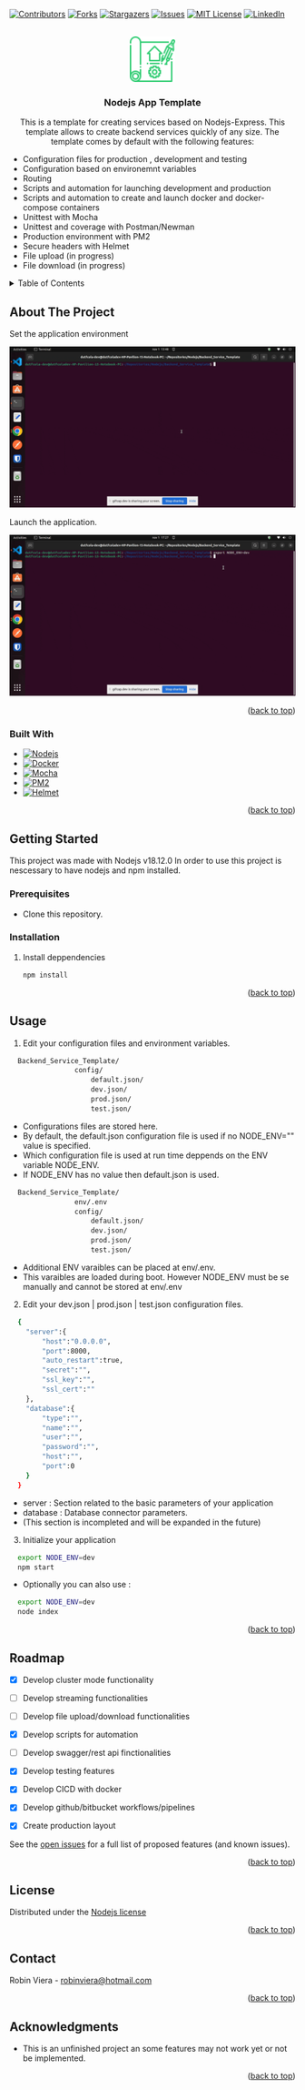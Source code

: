 <!-- Improved compatibility of back to top link: See: https://github.com/othneildrew/Best-README-Template/pull/73 -->
<a name="readme-top"></a>
<!--
*** Thanks for checking out the Best-README-Template. If you have a suggestion
*** that would make this better, please fork the repo and create a pull request
*** or simply open an issue with the tag "enhancement".
*** Don't forget to give the project a star!
*** Thanks again! Now go create something AMAZING! :D
-->



<!-- PROJECT SHIELDS -->
<!--
*** I'm using markdown "reference style" links for readability.
*** Reference links are enclosed in brackets [ ] instead of parentheses ( ).
*** See the bottom of this document for the declaration of the reference variables
*** for contributors-url, forks-url, etc. This is an optional, concise syntax you may use.
*** https://www.markdownguide.org/basic-syntax/#reference-style-links
-->
[![Contributors][contributors-shield]][contributors-url]
[![Forks][forks-shield]][forks-url]
[![Stargazers][stars-shield]][stars-url]
[![Issues][issues-shield]][issues-url]
[![MIT License][license-shield]][license-url]
[![LinkedIn][linkedin-shield]][linkedin-url]



<!-- PROJECT LOGO -->
<br />
<div align="center">
  <a href="https://github.com/duftcola-dev/Nodejs/tree/master/Backend_Service_Template">
    <img src="doc/logo.png" alt="Logo" width="80" height="80">
  </a>

<h3 align="center">Nodejs App Template</h3>
  <p align="center">
    This is a template for creating services based on Nodejs-Express. This template allows 
    to create backend services quickly of any size. The template comes by default with the following features:
  </p>
</div>
  <ul>
    <li>Configuration files for production , development and testing</li>
    <li>Configuration based on environemnt variables</li>
    <li>Routing</li>
    <li>Scripts and automation for launching development and production</li>
    <li>Scripts and automation to create and launch docker and docker-compose containers</li>
    <li>Unittest with Mocha</li>
    <li>Unittest and coverage with Postman/Newman</li>
    <li>Production environment with PM2</li>
    <li>Secure headers with Helmet</li>
    <li>File upload (in progress)</li>
    <li>File download (in progress)</li>
  </ul>

<!-- TABLE OF CONTENTS -->
<details>
  <summary>Table of Contents</summary>
  <ul>
  <li><a href="#about-the-project">About The Project</a></li>
  <li><a href="#built-with">Built With</a></li>
  <li><a href="#getting-started">Getting Started</a></li>
  <li><a href="#prerequisites">Prerequisites</a></li>
  <li><a href="#installation">Installation</a></li>
  <li><a href="#usage">Usage</a></li>
  <li><a href="#roadmap">Roadmap</a></li>
  <li><a href="#license">License</a></li>
  <li><a href="#contact">Contact</a></li>
  <li><a href="#acknowledgments">Acknowledgments</a></li>
  </ul>
</details>



<!-- ABOUT THE PROJECT -->
## About The Project

<p>Set the application environment</p>

![](https://github.com/duftcola-dev/Nodejs/blob/master/doc/env.gif)

<p>Launch the application.</p>

![](https://github.com/duftcola-dev/Nodejs/blob/master/doc/launch.gif)

<p align="right">(<a href="#readme-top">back to top</a>)</p>

### Built With

* [![Nodejs][Node.js]][Node-url]
* [![Docker][Docker]][Docker-url]
* [![Mocha][Mocha]][Mocha-url]
* [![PM2][PM2]][PM2-url]
* [![Helmet][Helmet]][Helmet-url]

<p align="right">(<a href="#readme-top">back to top</a>)</p>


<!-- GETTING STARTED -->
## Getting Started

This project was made with Nodejs v18.12.0
In order to use this project is nescessary to have nodejs and npm installed.

### Prerequisites

* Clone this repository.

### Installation

1. Install deppendencies
   ```sh
   npm install
   ```
<p align="right">(<a href="#readme-top">back to top</a>)</p>


<!-- USAGE EXAMPLES -->
## Usage

1. Edit your configuration files and environment variables.
  ```sh
    Backend_Service_Template/
                  config/
                      default.json/
                      dev.json/
                      prod.json/
                      test.json/
  ```
  - Configurations files are stored here.
  - By default, the default.json configuration file is used if no NODE_ENV="" value is specified.
  - Which configuration file is used at run time deppends on the ENV variable NODE_ENV.
  - If NODE_ENV has no value then default.json is used.

  ```sh
    Backend_Service_Template/
                  env/.env
                  config/
                      default.json/
                      dev.json/
                      prod.json/
                      test.json/
  ``` 
  - Additional ENV varaibles can be placed at env/.env.
  - This varaibles are loaded during boot. However NODE_ENV must be se manually 
    and cannot be stored at env/.env

2. Edit your dev.json | prod.json | test.json configuration files.
  ```sh
    {   
      "server":{
          "host":"0.0.0.0",
          "port":8000,
          "auto_restart":true,
          "secret":"",
          "ssl_key":"",
          "ssl_cert":""
      },
      "database":{
          "type":"",
          "name":"",
          "user":"",
          "password":"",
          "host":"",
          "port":0
      }
    }
  ```
  - server : Section related to the basic parameters of your application
  - database : Database connector parameters.
  - (This section is incompleted and will be expanded in the future)

3. Initialize your application
  ```sh
    export NODE_ENV=dev
    npm start
  ```
  - Optionally you can also use :

  ```sh
    export NODE_ENV=dev
    node index
  ```
 
<p align="right">(<a href="#readme-top">back to top</a>)</p>



<!-- ROADMAP -->
## Roadmap

- [x] Develop cluster mode functionality
- [ ] Develop streaming functionalities
- [ ] Develop file upload/download functionalities
- [x] Develop scripts for automation
- [ ] Develop swagger/rest api finctionalities 
- [x] Develop testing features
- [x] Develop CICD with docker
- [x] Develop github/bitbucket workflows/pipelines
- [x] Create production layout


See the [open issues](https://github.com/duftcola-dev/Nodejs/issues) for a full list of proposed features (and known issues).

<p align="right">(<a href="#readme-top">back to top</a>)</p>


<!-- LICENSE -->
## License

Distributed under the <a href="https://github.com/nodejs/node/blob/main/LICENSE">Nodejs license</a>

<p align="right">(<a href="#readme-top">back to top</a>)</p>



<!-- CONTACT -->
## Contact

Robin Viera - robinviera@hotmail.com

<p align="right">(<a href="#readme-top">back to top</a>)</p>



<!-- ACKNOWLEDGMENTS -->
## Acknowledgments

* This is an unfinished project an some features may not work yet or not be implemented.

<p align="right">(<a href="#readme-top">back to top</a>)</p>



<!-- MARKDOWN LINKS & IMAGES -->
<!-- https://www.markdownguide.org/basic-syntax/#reference-style-links -->
[contributors-shield]: https://img.shields.io/github/contributors/duftcola-dev/Nodejs.svg?style=for-the-badge
[contributors-url]: https://github.com/duftcola-dev/Nodejs/graphs/contributors
[forks-shield]: https://img.shields.io/github/forks/duftcola-dev/Nodejs.svg?style=for-the-badge
[forks-url]: https://github.com/duftcola-dev/Nodejs/network/members
[stars-shield]: https://img.shields.io/github/stars/duftcola-dev/Nodejs.svg?style=for-the-badge
[stars-url]: https://github.com/duftcola-dev/Nodejs/stargazers
[issues-shield]: https://img.shields.io/github/issues/duftcola-dev/Nodejs.svg?style=for-the-badge
[issues-url]: https://github.com/duftcola-dev/Nodejs/issues
[license-shield]: https://img.shields.io/github/license/duftcola-dev/Nodejs.svg?style=for-the-badge
[license-url]: https://github.com/duftcola-dev/Nodejs/blob/develop/LICENSE.txt
[ApacheLicense-url]:https://www.apache.org/licenses/LICENSE-2.0
[MitLicense-url]:https://choosealicense.com/licenses/mit/
[linkedin-shield]: https://img.shields.io/badge/-LinkedIn-black.svg?style=for-the-badge&logo=linkedin&colorB=555
[linkedin-url]: https://www.linkedin.com/in/robin-viera-17aa2378/
[product-screenshot]: images/screenshot.png
[Docker]:https://img.shields.io/badge/Docker-037ffc?style=for-the-badge&logo=docker&logoColor=white
[Helmet]:https://img.shields.io/badge/Helmet-fcfbfa?style=for-the-badge&logo=helmet&logoColor=black
[Helmet-url]:https://helmetjs.github.io/
[Mocha-url]:https://mochajs.org/
[Mocha]:https://img.shields.io/badge/Mocha-995809?style=for-the-badge&logo=mocha&logoColor=white
[PM2-url]:https://pm2.keymetrics.io/
[PM2]:https://img.shields.io/badge/PM2-6b03fc?style=for-the-badge&logo=pm2&logoColor=white
[Docker-url]:https://www.docker.com/
[Swagger]:https://img.shields.io/badge/Swagger-18a10a?style=for-the-badge&logo=swagger&logoColor=blue
[Swagger-url]:https://swagger.io/
[Click]:https://img.shields.io/badge/click-fafcfa?style=for-the-badge&logo=click&logoColor=black
[Click-url]:https://click.palletsprojects.com/en/8.1.x/
[Python.py]:https://img.shields.io/badge/python-000000?style=for-the-badge&logo=python&logoColor=blue
[Python-url]:https://www.python.org/
[Next.js]: https://img.shields.io/badge/next.js-000000?style=for-the-badge&logo=nextdotjs&logoColor=white
[Next-url]: https://nextjs.org/
[Node.js]: https://img.shields.io/badge/node.js-06ba0c?style=for-the-badge&logo=nodejs&logoColor=white
[Node-url]: https://nodejs.org/
[React.js]: https://img.shields.io/badge/React-20232A?style=for-the-badge&logo=react&logoColor=61DAFB
[React-url]: https://reactjs.org/
[Vue.js]: https://img.shields.io/badge/Vue.js-35495E?style=for-the-badge&logo=vuedotjs&logoColor=4FC08D
[Vue-url]: https://vuejs.org/
[Angular.io]: https://img.shields.io/badge/Angular-DD0031?style=for-the-badge&logo=angular&logoColor=white
[Angular-url]: https://angular.io/
[Svelte.dev]: https://img.shields.io/badge/Svelte-4A4A55?style=for-the-badge&logo=svelte&logoColor=FF3E00
[Svelte-url]: https://svelte.dev/
[Laravel.com]: https://img.shields.io/badge/Laravel-FF2D20?style=for-the-badge&logo=laravel&logoColor=white
[Laravel-url]: https://laravel.com
[Bootstrap.com]: https://img.shields.io/badge/Bootstrap-563D7C?style=for-the-badge&logo=bootstrap&logoColor=white
[Bootstrap-url]: https://getbootstrap.com
[JQuery.com]: https://img.shields.io/badge/jQuery-0769AD?style=for-the-badge&logo=jquery&logoColor=white
[JQuery-url]: https://jquery.com 